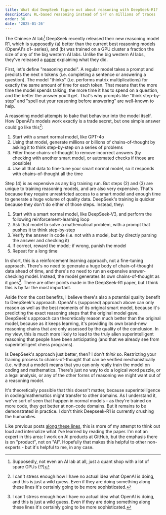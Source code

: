 ```yaml
---
title: What did DeepSeek figure out about reasoning with DeepSeek-R1?
description: RL-based reasoning instead of SFT on millions of traces
order: 36
date: '2025-01-26'
---
```


The Chinese AI lab[^1] DeepSeek recently released their new reasoning model R1, which is supposedly (a) better than the current best reasoning models (OpenAI's o1- series), and (b) was trained on a GPU cluster a fraction the size of any of the big western AI labs. Unlike the big western AI labs, they've released a [paper](https://github.com/deepseek-ai/DeepSeek-R1/blob/main/DeepSeek_R1.pdf) explaining what they did.

First, let's define "reasoning model". A regular model takes a prompt and predicts the next n tokens (i.e. completing a sentence or answering a question). The model "thinks" (i.e. performs matrix multiplications) for exactly the same amount of time for each token. That means that the more time the model spends talking, the more time it has to spend on a question, and the better the answer you'll get. That's why prompts like "think step-by-step" and "spell out your reasoning before answering" are well-known to help.

A reasoning model attempts to bake that behaviour into the model itself. How OpenAI's models work exactly is a trade secret, but one simple answer could go like this[^2]:

1) Start with a smart normal model, like GPT-4o
2) Using that model, generate millions or billions of chains-of-thought by asking it to think step-by-step on a series of problems
3) Filter those chains-of-thought to remove incorrect answers (by checking with another smart model, or automated checks if those are possible)
4) Use all that data to fine-tune your smart normal model, so it responds with chains-of-thought all the time

Step (4) is as expensive as any big training run. But steps (2) and (3) are unique to training reasoning models, and are also very expensive. That's because they require unrestricted access to a smart model and enough time to generate a huge volume of quality data. DeepSeek's training is quicker because they don't do either of those steps. Instead, they:

1) Start with a smart normal model, like DeepSeek-V3, and perform the following reinforcement-learning loop
2) Ask that model to solve a mathematical problem, with a prompt that pushes it to think step-by-step
3) Verify the answer in code (i.e. not with a model, but by directly parsing the answer and checking it)
4) If correct, reward the model; if wrong, punish the model
5) Repeat for a long time

In short, this is a reinforcement learning approach, not a fine-tuning approach. There's no need to generate a huge body of chain-of-thought data ahead of time, and there's no need to run an expensive answer-checking model. Instead, the model generates its own chains-of-thought as it goes[^2]. There are other points made in the DeepSeek-R1 paper, but I think this is by far the most important.

Aside from the cost benefits, I believe there's also a potential quality benefit to DeepSeek's approach. OpenAI's (supposed) approach above can only reason as well as the best moments of its original smart model, because it's predicting the exact reasoning steps that the original model gave. DeepSeek's approach can theoretically reason much better than the original model, because as it keeps learning, it's providing its own brand-new reasoning chains that are only assessed by the quality of the conclusion. In my view, this is much more likely to lead to the truly alien superintelligent reasoning that people have been anticipating (and that we already see from superintelligent chess programs).

Is DeepSeek's approach just better, then? I don't _think_ so. Restricting your training process to chains-of-thought that can be verified mechanistically (i.e. without a model) means that you can only really train the model on coding and mathematics. There's just no way to do a logical word puzzle, or a legal analysis, or any of the other forms of reasoning we might want out of a reasoning model.

It's theoretically possible that this doesn't matter, because superintelligence in coding/mathematics might transfer to other domains. As I understand it, we've sort of seen that happen in normal models - as they're trained on more code, they get better at non-code domains. But it remains to be demonstrated in practice. I don't think Deepseek-R1 is currently crushing the humanities.

Like previous posts [along these lines](/mcts-and-llms), this is more of my attempt to think out loud and internalize what I've learned by reading the paper. I'm not an expert in this area: I work on AI products at GitHub, but the emphasis there is on "product", not on "AI". Hopefully that makes this helpful to other non-experts - but it's helpful to me, in any case.

[^1]: Supposedly, not even an AI lab at all, just a quant shop with a lot of spare GPUs (!?)

[^2]: I can't stress enough how I have no actual idea what OpenAI is doing, and this is just a wild guess. Even if they are doing something along these lines it's certainly going to be more sophisticated.

[^3]: Note: this technically describes DeepSeek-R1-Zero, not DeepSeek-R1, which is seeded with a couple of thousand chains-of-thought as in the original approach. But that's more of a "teach the model what a readable chain of thought looks like" idea, not a "make the model smarter" idea